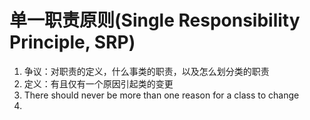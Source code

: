 # 单一职责原则(Single Responsibility Principle, SRP)

1. 争议：对职责的定义，什么事类的职责，以及怎么划分类的职责
2. 定义：有且仅有一个原因引起类的变更
3. There should never be more than one reason for a class to change
4. 

